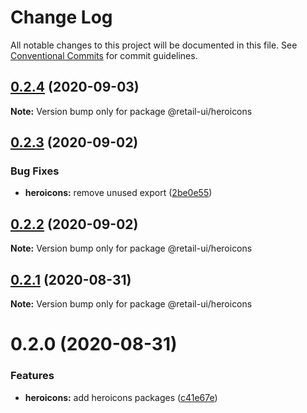 # Change Log

All notable changes to this project will be documented in this file.
See [Conventional Commits](https://conventionalcommits.org) for commit guidelines.

## [0.2.4](https://github.com/sondh0127/retail-ui/compare/@retail-ui/heroicons@0.2.3...@retail-ui/heroicons@0.2.4) (2020-09-03)

**Note:** Version bump only for package @retail-ui/heroicons

## [0.2.3](https://github.com/sondh0127/retail-ui/compare/@retail-ui/heroicons@0.2.2...@retail-ui/heroicons@0.2.3) (2020-09-02)

### Bug Fixes

- **heroicons:** remove unused export ([2be0e55](https://github.com/sondh0127/retail-ui/commit/2be0e55728521df2902ed3eb9e4c62f955350b95))

## [0.2.2](https://github.com/sondh0127/retail-ui/compare/@retail-ui/heroicons@0.2.1...@retail-ui/heroicons@0.2.2) (2020-09-02)

**Note:** Version bump only for package @retail-ui/heroicons

## [0.2.1](https://github.com/sondh0127/retail-ui/compare/@retail-ui/heroicons@0.2.0...@retail-ui/heroicons@0.2.1) (2020-08-31)

**Note:** Version bump only for package @retail-ui/heroicons

# 0.2.0 (2020-08-31)

### Features

- **heroicons:** add heroicons packages ([c41e67e](https://github.com/sondh0127/retail-ui/commit/c41e67e1d2a20cd87ee1144a0094c8c601229d6c))
